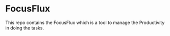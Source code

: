 # FocusFlux 
This repo contains the FocusFlux which is a tool to manage the Productivity in doing the tasks.
